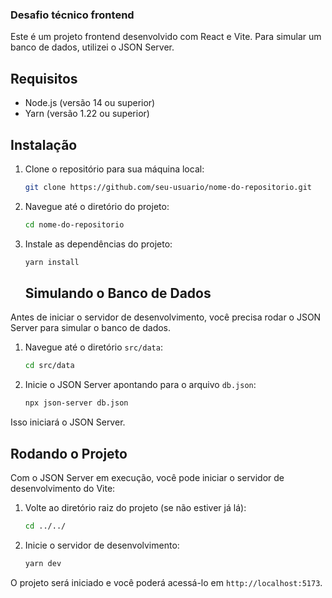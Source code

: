 ### Desafio técnico frontend
Este é um projeto frontend desenvolvido com React e Vite. Para simular um banco de dados, utilizei o JSON Server.
## Requisitos
- Node.js (versão 14 ou superior)
- Yarn (versão 1.22 ou superior)
## Instalação

1. Clone o repositório para sua máquina local:

    ```sh
    git clone https://github.com/seu-usuario/nome-do-repositorio.git
    ```

2. Navegue até o diretório do projeto:

    ```sh
    cd nome-do-repositorio
    ```

3. Instale as dependências do projeto:

    ```sh
    yarn install
    ```
    ## Simulando o Banco de Dados

Antes de iniciar o servidor de desenvolvimento, você precisa rodar o JSON Server para simular o banco de dados.

1. Navegue até o diretório `src/data`:

    ```sh
    cd src/data
    ```

2. Inicie o JSON Server apontando para o arquivo `db.json`:

    ```sh
    npx json-server db.json
    ```

Isso iniciará o JSON Server.

## Rodando o Projeto

Com o JSON Server em execução, você pode iniciar o servidor de desenvolvimento do Vite:

1. Volte ao diretório raiz do projeto (se não estiver já lá):

    ```sh
    cd ../../
    ```

2. Inicie o servidor de desenvolvimento:

    ```sh
    yarn dev
    ```

O projeto será iniciado e você poderá acessá-lo em `http://localhost:5173`.


